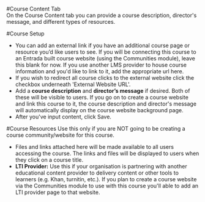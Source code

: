 #Course Content Tab  
On the Course Content tab you can provide a course description, director's message, and different types of resources.

#Course Setup  

* You can add an external link if you have an additional course page or resource you’d like users to see.  If you will be connecting this course to an Entrada built course website (using the Communities module), leave this blank for now.  If you use another LMS provider to house course information and you'd like to link to it, add the appropriate url here.
* If you wish to redirect all course clicks to the external website click the checkbox underneath 'External Website URL'.
* Add a **course description** and **director’s message** if desired.  Both of these will be visible to users. If you go on to create a course website and link this course to it, the course description and director's message will automatically display on the course website background page.
* After you've input content, click Save.

#Course Resources
Use this only if you are NOT going to be creating a course community/website for this course.

* Files and links attached here will be made available to all users accessing the course. The links and files will be displayed to users when they click on a course title.
* **LTI Provider:** Use this if your organisation is partnering with another educational content provider to delivery content or other tools to learners (e.g. Khan, turnitin, etc.). If you plan to create a course website via the Communities module to use with this course you'll able to add an LTI provider page to that website.
